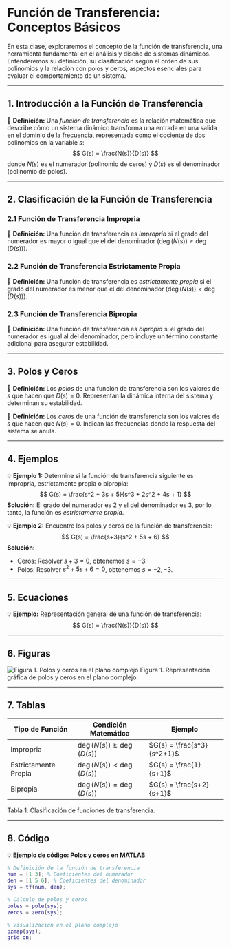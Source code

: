 # Función de Transferencia: Conceptos Básicos

En esta clase, exploraremos el concepto de la función de transferencia, una herramienta fundamental en el análisis y diseño de sistemas dinámicos. Entenderemos su definición, su clasificación según el orden de sus polinomios y la relación con polos y ceros, aspectos esenciales para evaluar el comportamiento de un sistema.

---

## 1. Introducción a la Función de Transferencia

🔑 **Definición:** Una *función de transferencia* es la relación matemática que describe cómo un sistema dinámico transforma una entrada en una salida en el dominio de la frecuencia, representada como el cociente de dos polinomios en la variable $s$:
$$
G(s) = \frac{N(s)}{D(s)}
$$
donde $N(s)$ es el numerador (polinomio de ceros) y $D(s)$ es el denominador (polinomio de polos).

---

## 2. Clasificación de la Función de Transferencia

### 2.1 Función de Transferencia Impropria

🔑 **Definición:** Una función de transferencia es *impropria* si el grado del numerador es mayor o igual que el del denominador ($\deg(N(s)) \geq \deg(D(s))$).

### 2.2 Función de Transferencia Estrictamente Propia

🔑 **Definición:** Una función de transferencia es *estrictamente propia* si el grado del numerador es menor que el del denominador ($\deg(N(s)) < \deg(D(s))$).

### 2.3 Función de Transferencia Bipropia

🔑 **Definición:** Una función de transferencia es *bipropia* si el grado del numerador es igual al del denominador, pero incluye un término constante adicional para asegurar estabilidad.

---

## 3. Polos y Ceros

🔑 **Definición:** Los *polos* de una función de transferencia son los valores de $s$ que hacen que $D(s) = 0$. Representan la dinámica interna del sistema y determinan su estabilidad.

🔑 **Definición:** Los *ceros* de una función de transferencia son los valores de $s$ que hacen que $N(s) = 0$. Indican las frecuencias donde la respuesta del sistema se anula.

---

## 4. Ejemplos

💡 **Ejemplo 1:** Determine si la función de transferencia siguiente es impropria, estrictamente propia o bipropia:
$$
G(s) = \frac{s^2 + 3s + 5}{s^3 + 2s^2 + 4s + 1}
$$
**Solución:** 
El grado del numerador es 2 y el del denominador es 3, por lo tanto, la función es *estrictamente propia*.

💡 **Ejemplo 2:** Encuentre los polos y ceros de la función de transferencia:
$$
G(s) = \frac{s+3}{s^2 + 5s + 6}
$$
**Solución:**
- Ceros: Resolver $s+3=0$, obtenemos $s = -3$.
- Polos: Resolver $s^2 + 5s + 6 = 0$, obtenemos $s = -2, -3$.

---

## 5. Ecuaciones

💡 **Ejemplo:** Representación general de una función de transferencia:
$$
G(s) = \frac{N(s)}{D(s)}
$$

---

## 6. Figuras

![Figura 1. Polos y ceros en el plano complejo](./imagenes/polos_y_ceros.png)
Figura 1. Representación gráfica de polos y ceros en el plano complejo.

---

## 7. Tablas

| Tipo de Función         | Condición Matemática          | Ejemplo                               |
|-------------------------|------------------------------|---------------------------------------|
| Impropria              | $\deg(N(s)) \geq \deg(D(s))$ | $G(s) = \frac{s^3}{s^2+1}$           |
| Estrictamente Propia   | $\deg(N(s)) < \deg(D(s))$    | $G(s) = \frac{1}{s+1}$               |
| Bipropia               | $\deg(N(s)) = \deg(D(s))$    | $G(s) = \frac{s+2}{s+1}$             |
Tabla 1. Clasificación de funciones de transferencia.

---

## 8. Código

💡 **Ejemplo de código: Polos y ceros en MATLAB**
```matlab
% Definición de la función de transferencia
num = [1 3]; % Coeficientes del numerador
den = [1 5 6]; % Coeficientes del denominador
sys = tf(num, den);

% Cálculo de polos y ceros
poles = pole(sys);
zeros = zero(sys);

% Visualización en el plano complejo
pzmap(sys);
grid on;

